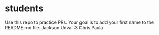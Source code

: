 # students
Use this repo to practice PRs. Your goal is to add your first name to the README.md file.
Jackson
Udval :3
Chris
Paula
